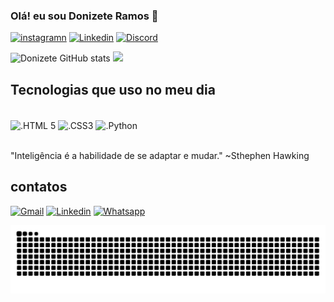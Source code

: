 ### Olá! eu sou Donizete Ramos 🤖

[![instagramn](https://img.shields.io/badge/Instagram-E4405F?style=for-the-badge&logo=instagram&logoColor=white)](https://www.instagram.com/doni7neto/)
[![Linkedin](https://img.shields.io/badge/LinkedIn-0077B5?style=for-the-badge&logo=linkedin&logoColor=white)](https://www.linkedin.com/in/donizete-ramos/)
[![Discord](https://img.shields.io/badge/Discord-7289DA?style=for-the-badge&logo=discord&logoColor=white)](https://discord.com/channels/@me)

![Donizete GitHub stats](https://github-readme-stats.vercel.app/api?username=Doni7Ramos&show_icons=true&theme=merko)
<img height="180em" src="https://github-readme-stats.vercel.app/api/top-langs/?username=Doni7Ramos&layout=compact&theme=merko" data-canonical-src="https://github-readme-stats.vercel.app/api/top-langs/?username=Doni7Ramos&layout=compact&theme=merko" style="max-width: 100%;">


## Tecnologias que uso no meu dia

<div style="display: inline_block"><br/>
<img align="center" alt=".HTML 5"src="https://img.shields.io/badge/HTML5-E34F26?style=for-the-badge&logo=html5&logoColor=white"/>
<img align="center" alt=".CSS3"src="https://img.shields.io/badge/CSS3-1572B6?style=for-the-badge&logo=css3&logoColor=white"/>
<img align="center" alt=".Python"src="https://img.shields.io/badge/Python-14354C?style=for-the-badge&logo=python&logoColor=white"/>
</div><br/>

"Inteligência é a habilidade de se adaptar e mudar." ~Sthephen Hawking

## contatos
[![Gmail](https://img.shields.io/badge/Gmail-D14836?style=for-the-badge&logo=gmail&logoColor=white)](doni7.dev@gmail.com)
[![Linkedin](https://img.shields.io/badge/linkedin-%230077B5.svg?style=for-the-badge&logo=linkedin&logoColor=white)](https://www.linkedin.com/in/donizete-ramos/)
[![Whatsapp](https://img.shields.io/badge/WhatsApp-25D366?style=for-the-badge&logo=whatsapp&logoColor=white)](https://wa.me/5592981992851)


 ![Snake animation](https://github.com/bessax/bessax/blob/output/github-contribution-grid-snake.svg)  
